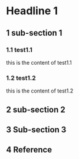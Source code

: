 # Headline 1

## 1 sub-section 1
### 1.1 test1.1
this is the content of test1.1

### 1.2 test1.2
this is the content of test1.2

## 2 sub-section 2

## 3 Sub-section 3

## 4 Reference
